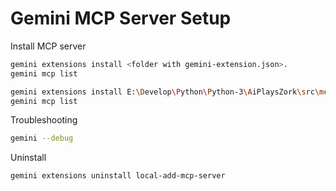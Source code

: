 # Gemini MCP Server Setup

Install MCP server

```bash
gemini extensions install <folder with gemini-extension.json>.
gemini mcp list
```

```bash
gemini extensions install E:\Develop\Python\Python-3\AiPlaysZork\src\mcp\Gemini_setup
gemini mcp list
```

Troubleshooting

```bash
gemini --debug
```

Uninstall

```bash
gemini extensions uninstall local-add-mcp-server
```
